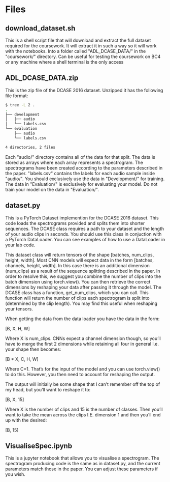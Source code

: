 # Files

## download_dataset.sh

This is a shell script file that will download and extract the full dataset required for the coursework. It will extract it in such a way so it will work with the notebooks. Into a folder called "ADL_DCASE_DATA/" in the "coursework/" directory. Can be useful for testing the coursework on BC4 or any machine where a shell terminal is the only access 

## ADL_DCASE_DATA.zip

This is the zip file of the DCASE 2016 dataset. Unzipped it has the following file format:

```bash
$ tree -L 2 .
.
├── development
│   ├── audio
│   └── labels.csv
└── evaluation
    ├── audio
    └── labels.csv

4 directories, 2 files
```

Each "audio/" directory contains all of the data for that split. The data is stored as arrays where each array represents a spectrogram. The spectrograms have been created according to the parameters described in the paper. "labels.csv" contains the labels for each audio sample inside "audio/". You should exclusively use the data in "Development/" for training. The data in "Evaluation/" is exclusively for evaluating your model. Do not train your model on the data in "Evaluation/".

## dataset.py

This is a PyTorch Dataset implemention for the DCASE 2016 dataset. This code loads the spectrograms provided and splits them into shorter sequences. The DCASE class requires a path to your dataset and the length of your audio clips in seconds. You should use this class in conjuction with a PyTorch DataLoader. You can see examples of how to use a DataLoader in your lab code.

This dataset class will return tensors of the shape [batches, num_clips, height, width]. Most CNN models will expect data in the form [batches, channels, height, width]. In this case there is an additional dimension (num_clips) as a result of the sequence splitting described in the paper. In order to resolve this, we suggest you combine the number of clips into the batch dimension using torch.view(). You can then retrieve the correct dimensions by reshaping your data after passing it through the model. The DCASE class has a function, get_num_clips, which you can call. This function will return the number of clips each spectrogram is split into (determined by the clip length). You may find this useful when reshaping your tensors.

When getting the data from the data loader you have the data in the form:

[B, X, H, W]

Where X is num_clips. CNNs expect a channel dimension though, so you’ll have to merge the first 2 dimensions while retaining all four in general I.e. your shape then becomes:

[B * X, C, H, W]

Where C=1. That’s for the input of the model and you can use torch.view() to do this. However, you then need to account for reshaping the output.

The output will initially be some shape that I can’t remember off the top of my head, but you’ll want to reshape it to:

[B, X, 15]

Where X is the number of clips and 15 is the number of classes. Then you’ll want to take the mean across the clips I.E. dimension 1 and then you’ll end up with the desired:

[B, 15]

## VisualiseSpec.ipynb

This is a jupyter notebook that allows you to visualise a spectrogram. The spectrogram producing code is the same as in dataset.py, and the current parameters match those in the paper. You can adjust these parameters if you wish. 

